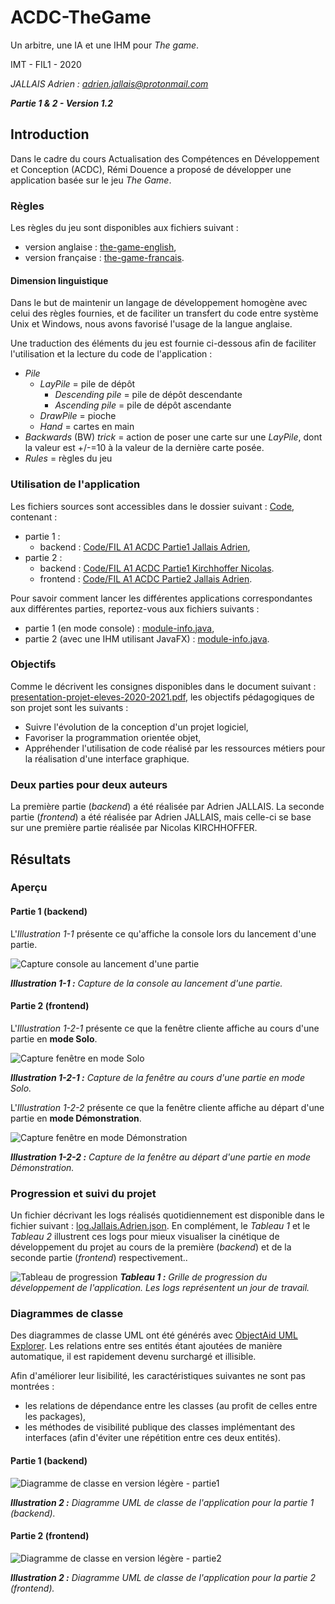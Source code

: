 # ACDC-TheGame

Un arbitre, une IA et une IHM pour *The game*.

IMT - FIL1 - 2020

*JALLAIS Adrien : adrien.jallais@protonmail.com*

__*Partie 1 & 2 - Version 1.2*__

## Introduction

Dans le cadre du cours Actualisation des Compétences en Développement et Conception (ACDC), Rémi Douence a proposé de développer une application basée sur le jeu *The Game*.

### Règles

Les règles du jeu sont disponibles aux fichiers  suivant : 

+ version anglaise : [the-game-english](./Consignes/the-game-english.pdf),
+ version française : [the-game-francais](./Consignes/the-game-francais.pdf).

#### Dimension linguistique

Dans le but de maintenir un langage de développement homogène avec celui des règles fournies, et de faciliter un transfert du code entre système Unix et Windows, nous avons favorisé l'usage de la langue anglaise.

Une traduction des éléments du jeu est fournie ci-dessous afin de faciliter l'utilisation et la lecture du code de l'application :

+ *Pile*
  + *LayPile* = pile de dépôt
    + *Descending pile* = pile de dépôt descendante
    + *Ascending pile* = pile de dépôt ascendante  
  + *DrawPile* = pioche
  + *Hand* = cartes en main
+ *Backwards* (BW) *trick* = action de poser une carte sur une *LayPile*, dont la valeur est +/-=10 à la valeur de la dernière carte posée.
+ *Rules* = règles du jeu

### Utilisation de l'application

Les fichiers sources sont accessibles dans le dossier suivant : [Code](./Code), contenant : 

+ partie 1 :
	+ backend : [Code/FIL A1 ACDC Partie1 Jallais Adrien](./Code/FIL%20A1%20ACDC%20Partie1%20Jallais%20Adrien/src),
+ partie 2 :
	+ backend : [Code/FIL A1 ACDC Partie1 Kirchhoffer Nicolas](./Code/FIL%20A1%20ACDC%20Partie2%20Kirchhoffer%20Nicolas/src).
	+ frontend : [Code/FIL A1 ACDC Partie2 Jallais Adrien](./Code/FIL%20A1%20ACDC%20Partie2%20Jallais%20Adrien/src).

Pour savoir comment lancer les différentes applications correspondantes aux différentes parties, reportez-vous aux fichiers suivants : 

+ partie 1 (en mode console) : [module-info.java](./Code/FIL%20A1%20ACDC%20Partie1%20Jallais%20Adrien/src/module-info.java),
+ partie 2 (avec une IHM utilisant JavaFX) : [module-info.java](./Code/FIL%20A1%20ACDC%20Partie2%20Jallais%20Adrien/src/module-info.java).

### Objectifs

Comme le décrivent les consignes disponibles dans le document suivant : [presentation-projet-eleves-2020-2021.pdf](./Consignes/presentation-projet-eleves-2020-2021.pdf), les objectifs pédagogiques de son projet sont les suivants :

+ Suivre l'évolution de la conception d'un projet logiciel,
+ Favoriser la programmation orientée objet,
+ Appréhender l'utilisation de code réalisé par les ressources métiers pour la réalisation d'une interface graphique.

### Deux parties pour deux auteurs

La première partie (*backend*) a été réalisée par Adrien JALLAIS.
La seconde partie (*frontend*) a été réalisée par Adrien JALLAIS, mais celle-ci se base sur une première partie réalisée par Nicolas KIRCHHOFFER.

## Résultats

### Aperçu 

#### Partie 1 (backend)

L'*Illustration 1-1* présente ce qu'affiche la console lors du lancement d'une partie.

![Capture console au lancement d'une partie](./Illustrations/Capture_1.PNG)

*__Illustration 1-1 :__ Capture de la console au lancement d'une partie.*

#### Partie 2 (frontend)

L'*Illustration 1-2-1* présente ce que la fenêtre cliente affiche au cours d'une partie en **mode Solo**.

![Capture fenêtre en mode Solo](./Illustrations/Capture_2-Play-Human.PNG)

*__Illustration 1-2-1 :__ Capture de la fenêtre au cours d'une partie en mode Solo.*

L'*Illustration 1-2-2* présente ce que la fenêtre cliente affiche au départ d'une partie en **mode Démonstration**.

![Capture fenêtre en mode Démonstration](./Illustrations/Capture_2-Play-IA.PNG)

*__Illustration 1-2-2 :__ Capture de la fenêtre au départ d'une partie en mode Démonstration.*

### Progression et suivi du projet

Un fichier décrivant les logs réalisés quotidiennement est disponible dans le fichier suivant : [log.Jallais.Adrien.json](./log.Jallais.Adrien.json). En complément, le *Tableau 1* et le *Tableau 2* illustrent ces logs pour mieux visualiser la cinétique de développement du projet au cours de la première (*backend*) et de la seconde partie (*frontend*) respectivement..

![Tableau de progression](./Grille_progression/avt.Jallais.Adrien.jpg)
*__Tableau 1 :__ Grille de progression du développement de l'application. Les logs représentent un jour de travail.*

### Diagrammes de classe

Des diagrammes de classe UML ont été générés avec [ObjectAid UML Explorer](https://objectaid.com/home). Les relations entre ses entités étant ajoutées de manière automatique, il est rapidement devenu surchargé et illisible.

Afin d'améliorer leur lisibilité, les caractéristiques suivantes ne sont pas montrées :

+ les relations de dépendance entre les classes (au profit de celles entre les packages),
+ les méthodes de visibilité publique des classes implémentant des interfaces (afin d'éviter une répétition entre ces deux entités).

#### Partie 1 (backend)

![Diagramme de classe en version légère - partie1](./Code/FIL%20A1%20ACDC%20Partie1%20Jallais%20Adrien/src/FIL_A1_ACDC_Partie1_Jallais_Adrien-UML-Vlight.png)

*__Illustration 2 :__  Diagramme UML de classe de l'application pour la partie 1 (backend).*

#### Partie 2 (frontend)

![Diagramme de classe en version légère - partie2](./Code/FIL%20A1%20ACDC%20Partie1%20Jallais%20Adrien/src/FIL_A1_ACDC_Partie2_Jallais_Adrien-UML-Vlight.png)

*__Illustration 2 :__  Diagramme UML de classe de l'application pour la partie 2 (frontend).*